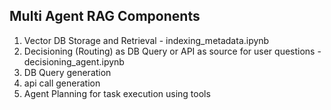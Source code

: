 ## Multi Agent RAG Components

1. Vector DB Storage and Retrieval - indexing_metadata.ipynb
2. Decisioning (Routing) as DB Query or API as source for user questions - decisioning_agent.ipynb
3. DB Query generation
4. api call generation
5. Agent Planning for task execution using tools
